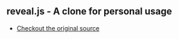 ## reveal.js - A clone for personal usage

* [Checkout the original source](https://github.com/hakimel/reveal.js)